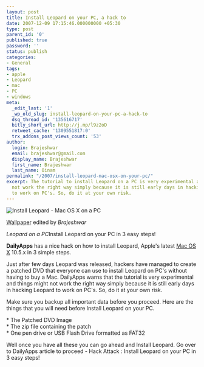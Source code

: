 ```yaml
---
layout: post
title: Install Leopard on your PC, a hack to
date: 2007-12-09 17:15:46.000000000 +05:30
type: post
parent_id: '0'
published: true
password: ''
status: publish
categories:
- General
tags:
- apple
- Leopard
- mac
- PC
- windows
meta:
  _edit_last: '1'
  _wp_old_slug: install-leopard-on-your-pc-a-hack-to
  dsq_thread_id: '135616717'
  bitly_short_url: http://j.mp/l9z2oD
  retweet_cache: '1309551817:0'
  trx_addons_post_views_count: '53'
author:
  login: Brajeshwar
  email: brajeshwar@gmail.com
  display_name: Brajeshwar
  first_name: Brajeshwar
  last_name: Oinam
permalink: "/2007/install-leopard-mac-osx-on-your-pc/"
excerpt: The tutorial to install Leopard on a PC is very experimental and things might
  not work the right way simply because it is still early days in hacking Leopard
  to work on PC's. So, do it at your own risk.
---
```

<div class="figure"><img src="{{ site.baseurl }}/assets/2007/12/mac-on-pc.jpg" alt="Install Leopard - Mac OS X on a PC" />
<p class="credit"><abbr class="type" title="Wallpaper">Wallpaper</abbr> edited by <cite>Brajeshwar</cite></p>
<p class="caption"><em class="title">Leopard on a PC</em>Install Leopard on your PC in 3 easy steps!</p>
</div>
<p><strong>DailyApps</strong> has a nice hack on how to install Leopard, Apple's latest <a href="http://www.apple.com/macosx/">Mac OS X</a> 10.5.x in 3 simple steps.</p>
<p><!--more--><!-- adman --></p>
<p>Just after few days Leopard was released, hackers have managed to create a patched DVD that everyone can use to install Leopard on PC's without having to buy a Mac. DailyApps warns that the tutorial is very experimental and things might not work the right way simply because it is still early days in hacking Leopard to work on PC's. So, do it at your own risk.</p>
<p>Make sure you backup all important data before you proceed. Here are the things that you will need before Install Leopard on your PC.</p>
<p>* The Patched DVD Image<br />
* The zip file containing the patch<br />
* One pen drive or USB Flash Drive formatted as FAT32</p>
<p>Well once you have all these you can go ahead and Install Leopard. Go over to DailyApps article to proceed - Hack Attack : Install Leopard on your PC in 3 easy steps!</p>
